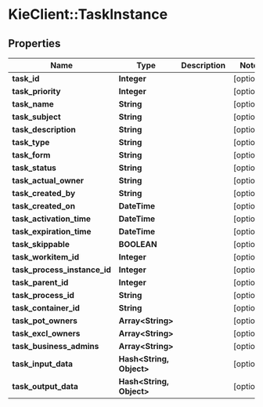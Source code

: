 # KieClient::TaskInstance

## Properties
Name | Type | Description | Notes
------------ | ------------- | ------------- | -------------
**task_id** | **Integer** |  | [optional] 
**task_priority** | **Integer** |  | [optional] 
**task_name** | **String** |  | [optional] 
**task_subject** | **String** |  | [optional] 
**task_description** | **String** |  | [optional] 
**task_type** | **String** |  | [optional] 
**task_form** | **String** |  | [optional] 
**task_status** | **String** |  | [optional] 
**task_actual_owner** | **String** |  | [optional] 
**task_created_by** | **String** |  | [optional] 
**task_created_on** | **DateTime** |  | [optional] 
**task_activation_time** | **DateTime** |  | [optional] 
**task_expiration_time** | **DateTime** |  | [optional] 
**task_skippable** | **BOOLEAN** |  | [optional] 
**task_workitem_id** | **Integer** |  | [optional] 
**task_process_instance_id** | **Integer** |  | [optional] 
**task_parent_id** | **Integer** |  | [optional] 
**task_process_id** | **String** |  | [optional] 
**task_container_id** | **String** |  | [optional] 
**task_pot_owners** | **Array&lt;String&gt;** |  | [optional] 
**task_excl_owners** | **Array&lt;String&gt;** |  | [optional] 
**task_business_admins** | **Array&lt;String&gt;** |  | [optional] 
**task_input_data** | **Hash&lt;String, Object&gt;** |  | [optional] 
**task_output_data** | **Hash&lt;String, Object&gt;** |  | [optional] 



